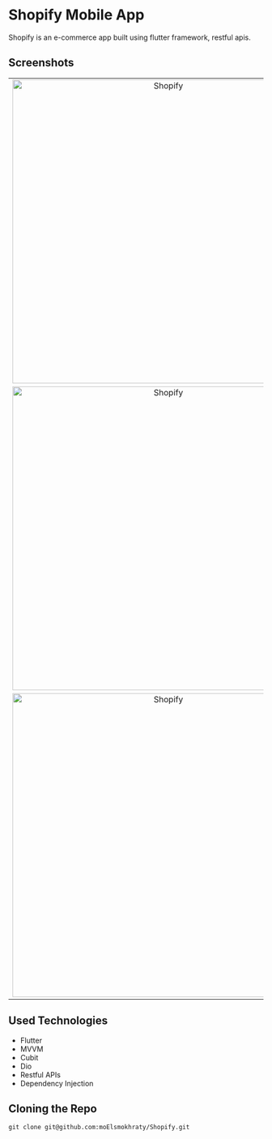 Shopify Mobile App
=============================
Shopify is an e-commerce app built using flutter framework, restful apis.

## Screenshots

|                                                                                                                                     |                                                                                                                                     |                                                                                                                                     |
|:-----------------------------------------------------------------------------------------------------------------------------------:|:-----------------------------------------------------------------------------------------------------------------------------------:|:-----------------------------------------------------------------------------------------------------------------------------------:|
| <img alt="Shopify" src="https://github.com/moElsmokhraty/store_app/blob/master/screenshots/Screenshot_1683156273.png" width="600"/> | <img alt="Shopify" src="https://github.com/moElsmokhraty/store_app/blob/master/screenshots/Screenshot_1683065297.png" width="600"/> | <img alt="Shopify" src="https://github.com/moElsmokhraty/store_app/blob/master/screenshots/Screenshot_1683065303.png" width="600"/> |
| <img alt="Shopify" src="https://github.com/moElsmokhraty/store_app/blob/master/screenshots/Screenshot_1683065212.png" width="600"/> | <img alt="Shopify" src="https://github.com/moElsmokhraty/store_app/blob/master/screenshots/Screenshot_1683065220.png" width="600"/> | <img alt="Shopify" src="https://github.com/moElsmokhraty/store_app/blob/master/screenshots/Screenshot_1683065270.png" width="600"/> |
| <img alt="Shopify" src="https://github.com/moElsmokhraty/store_app/blob/master/screenshots/Screenshot_1683065257.png" width="600"/> | <img alt="Shopify" src="https://github.com/moElsmokhraty/store_app/blob/master/screenshots/Screenshot_1683065229.png" width="600"/> | <img alt="Shopify" src="https://github.com/moElsmokhraty/store_app/blob/master/screenshots/Screenshot_1683157222.png" width="600"/> |

## Used Technologies

- Flutter
- MVVM
- Cubit
- Dio
- Restful APIs
- Dependency Injection

## Cloning the Repo

`git clone git@github.com:moElsmokhraty/Shopify.git`
